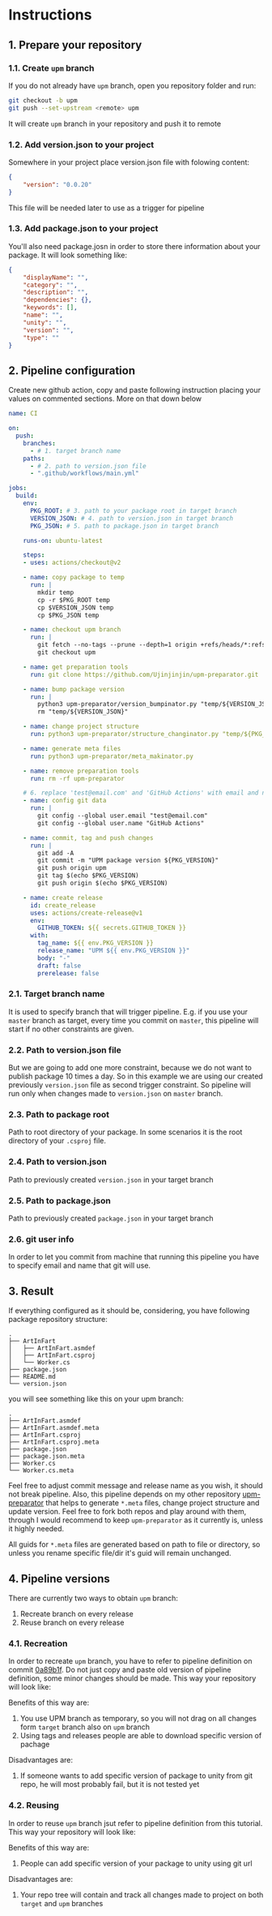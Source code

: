 # Instructions

## 1. Prepare your repository

### 1.1. Create `upm` branch

If you do not already have `upm` branch, open you repository folder and run:

```bash
git checkout -b upm
git push --set-upstream <remote> upm
```

It will create `upm` branch in your repository and push it to remote

### 1.2. Add version.json to your project

Somewhere in your project place version.json file with folowing content:

```json
{
    "version": "0.0.20"
}
```

This file will be needed later to use as a trigger for pipeline

### 1.3. Add package.json to your project

You'll also need package.josn in order to store there information about your package. It will look something like:

```json
{
    "displayName": "",
    "category": "",
    "description": "",
    "dependencies": {},
    "keywords": [],
    "name": "",
    "unity": "",
    "version": "",
    "type": ""
}
```
## 2. Pipeline configuration

Create new github action, copy and paste following instruction placing your values on commented sections. More on that down below

```yml
name: CI

on:
  push:
    branches:
      - # 1. target branch name
    paths:
      - # 2. path to version.json file
      - ".github/workflows/main.yml"

jobs:
  build:
    env:
      PKG_ROOT: # 3. path to your package root in target branch
      VERSION_JSON: # 4. path to version.json in target branch
      PKG_JSON: # 5. path to package.json in target branch

    runs-on: ubuntu-latest

    steps:
    - uses: actions/checkout@v2

    - name: copy package to temp
      run: |
        mkdir temp
        cp -r $PKG_ROOT temp
        cp $VERSION_JSON temp
        cp $PKG_JSON temp

    - name: checkout upm branch
      run: |
        git fetch --no-tags --prune --depth=1 origin +refs/heads/*:refs/remotes/origin/*
        git checkout upm

    - name: get preparation tools
      run: git clone https://github.com/Ujinjinjin/upm-preparator.git

    - name: bump package version
      run: |
        python3 upm-preparator/version_bumpinator.py "temp/${VERSION_JSON}" "temp/${PKG_JSON}"
        rm "temp/${VERSION_JSON}"

    - name: change project structure
      run: python3 upm-preparator/structure_changinator.py "temp/${PKG_ROOT}" "temp/${PKG_JSON}"

    - name: generate meta files
      run: python3 upm-preparator/meta_makinator.py

    - name: remove preparation tools
      run: rm -rf upm-preparator

    # 6. replace 'test@email.com' and 'GitHub Actions' with email and name you wish to be shown on your git tree
    - name: config git data
      run: |
        git config --global user.email "test@email.com"
        git config --global user.name "GitHub Actions"

    - name: commit, tag and push changes
      run: |
        git add -A
        git commit -m "UPM package version ${PKG_VERSION}"
        git push origin upm
        git tag $(echo $PKG_VERSION)
        git push origin $(echo $PKG_VERSION)

    - name: create release
      id: create_release
      uses: actions/create-release@v1
      env:
        GITHUB_TOKEN: ${{ secrets.GITHUB_TOKEN }}
      with:
        tag_name: ${{ env.PKG_VERSION }}
        release_name: "UPM ${{ env.PKG_VERSION }}"
        body: "-"
        draft: false
        prerelease: false

```

### 2.1. Target branch name

It is used to specify branch that will trigger pipeline. E.g. if you use your `master` branch as target, every time you commit on `master`, this pipeline will start if no other constraints are given.

### 2.2. Path to version.json file

But we are going to add one more constraint, because we do not want to publish package 10 times a day. So in this example we are using our created previously `version.json` file as second trigger constraint. So pipeline will run only when changes made to `version.json` on  `master` branch.

### 2.3. Path to package root

Path to root directory of your package. In some scenarios it is the root directory of your `.csproj` file.

### 2.4. Path to version.json

Path to previously created `version.json` in your target branch

### 2.5. Path to package.json

Path to previously created `package.json` in your target branch

### 2.6. git user info

In order to let you commit from machine that running this pipeline you have to specify email and name that git will use.

## 3. Result

If everything configured as it should be, considering, you have following package repository structure:

```
.
├── ArtInFart
│   ├── ArtInFart.asmdef
│   ├── ArtInFart.csproj
│   └── Worker.cs
├── package.json
├── README.md
└── version.json
```

you will see something like this on your upm branch:

```
.
├── ArtInFart.asmdef
├── ArtInFart.asmdef.meta
├── ArtInFart.csproj
├── ArtInFart.csproj.meta
├── package.json
├── package.json.meta
├── Worker.cs
└── Worker.cs.meta
```

Feel free to adjust commit message and release name as you wish, it should not break pipeline. Also, this pipeline depends on my other repository [upm-preparator](https://github.com/Ujinjinjin/upm-preparator) that helps to generate `*.meta` files, change project structure and update version. Feel free to fork both repos and play around with them, through I would recommend to keep `upm-preparator` as it currently is, unless it highly needed.

All guids for `*.meta` files are generated based on path to file or directory, so unless you rename specific file/dir it's guid will remain unchanged.

## 4. Pipeline versions

There are currently two ways to obtain `upm` branch:

1. Recreate branch on every release
2. Reuse branch on every release

### 4.1. Recreation

In order to recreate `upm` branch, you have to refer to pipeline definition on commit [0a89b1f](https://github.com/Ujinjinjin/art-in-fart-package/commit/0a89b1f0c83a1808c6ae866f682af89b429703a3). Do not just copy and paste old version of pipeline definition, some minor changes should be made. This way your repository will look like:

Benefits of this way are:

1. You use UPM branch as temporary, so you will not drag on all changes form `target` branch also on `upm` branch
2. Using tags and releases people are able to download specific version of pachage

Disadvantages are:

1. If someone wants to add specific version of package to unity from git repo, he will most probably fail, but it is not tested yet

### 4.2. Reusing

In order to reuse `upm` branch jsut refer to pipeline definition from this tutorial. This way your repository will look like:

Benefits of this way are:

1. People can add specific version of your package to unity using git url


Disadvantages are:

1. Your repo tree will contain and track all changes made to project on both `target` and `upm` branches